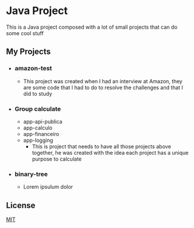 # Java Project

This is a Java project composed with a lot of small projects that can do some cool stuff

## My Projects

- ### amazon-test
    - This project was created when I had an interview at Amazon, they are some code that I had to do to resolve the
challenges and that I did to study
  
- ### Group calculate
  - app-api-publica
  - app-calculo
  - app-financeiro
  - app-logging
    - This is project that needs to have all those projects above together, he was created with the idea each project has a unique purpose to calculate 
    
- ### binary-tree
  - Lorem ipsulum dolor


## License
[MIT](https://choosealicense.com/licenses/mit/)